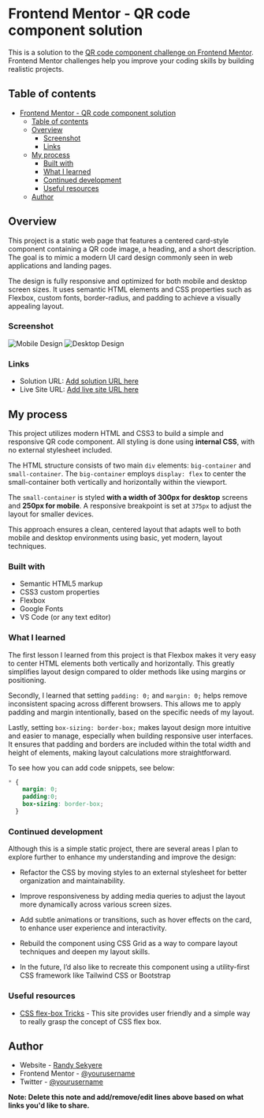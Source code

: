 # Frontend Mentor - QR code component solution

This is a solution to the [QR code component challenge on Frontend Mentor](https://www.frontendmentor.io/challenges/qr-code-component-iux_sIO_H). Frontend Mentor challenges help you improve your coding skills by building realistic projects.

## Table of contents

- [Frontend Mentor - QR code component solution](#frontend-mentor---qr-code-component-solution)
  - [Table of contents](#table-of-contents)
  - [Overview](#overview)
    - [Screenshot](#screenshot)
    - [Links](#links)
  - [My process](#my-process)
    - [Built with](#built-with)
    - [What I learned](#what-i-learned)
    - [Continued development](#continued-development)
    - [Useful resources](#useful-resources)
  - [Author](#author)

## Overview

This project is a static web page that features a centered card-style component containing a QR code image, a heading, and a short description. The goal is to mimic a modern UI card design commonly seen in web applications and landing pages.

The design is fully responsive and optimized for both mobile and desktop screen sizes. It uses semantic HTML elements and CSS properties such as Flexbox, custom fonts, border-radius, and padding to achieve a visually appealing layout.

### Screenshot

![Mobile Design](/QR-code/designs/mobile%20design.png)
![Desktop Design](/QR-code/designs/desktop%20design.png)

### Links

- Solution URL: [Add solution URL here](https://your-solution-url.com)
- Live Site URL: [Add live site URL here](https://your-live-site-url.com)

## My process

This project utilizes modern HTML and CSS3 to build a simple and responsive QR code component. All styling is done using **internal CSS**, with no external stylesheet included.

The HTML structure consists of two main `div` elements: `big-container` and `small-container`. The `big-container` employs `display: flex` to center the small-container both vertically and horizontally within the viewport.

The `small-container` is styled **with a width of 300px for desktop** screens and **250px for mobile**. A responsive breakpoint is set at `375px` to adjust the layout for smaller devices.

This approach ensures a clean, centered layout that adapts well to both mobile and desktop environments using basic, yet modern, layout techniques.

### Built with

- Semantic HTML5 markup
- CSS3 custom properties
- Flexbox
- Google Fonts
- VS Code (or any text editor)

### What I learned

The first lesson I learned from this project is that Flexbox makes it very easy to center HTML elements both vertically and horizontally. This greatly simplifies layout design compared to older methods like using margins or positioning.

Secondly, I learned that setting `padding: 0;` and `margin: 0;` helps remove inconsistent spacing across different browsers. This allows me to apply padding and margin intentionally, based on the specific needs of my layout.

Lastly, setting `box-sizing: border-box;` makes layout design more intuitive and easier to manage, especially when building responsive user interfaces. It ensures that padding and borders are included within the total width and height of elements, making layout calculations more straightforward.

To see how you can add code snippets, see below:

```css
* {
    margin: 0;
    padding:0;
    box-sizing: border-box;
  }
```

### Continued development

Although this is a simple static project, there are several areas I plan to explore further to enhance my understanding and improve the design:

- Refactor the CSS by moving styles to an external stylesheet for better organization and maintainability.

- Improve responsiveness by adding media queries to adjust the layout more dynamically across various screen sizes.

- Add subtle animations or transitions, such as hover effects on the card, to enhance user experience and interactivity.

- Rebuild the component using CSS Grid as a way to compare layout techniques and deepen my layout skills.

- In the future, I’d also like to recreate this component using a utility-first CSS framework like Tailwind CSS or Bootstrap

### Useful resources

- [CSS flex-box Tricks](https://css-tricks.com/snippets/css/a-guide-to-flexbox/) - This site provides user friendly and a simple way to really grasp the concept of CSS flex box.

## Author

- Website - [Randy Sekyere](https://www.your-site.com)
- Frontend Mentor - [@yourusername](https://www.frontendmentor.io/profile/yourusername)
- Twitter - [@yourusername](https://www.twitter.com/yourusername)

**Note: Delete this note and add/remove/edit lines above based on what links you'd like to share.**
